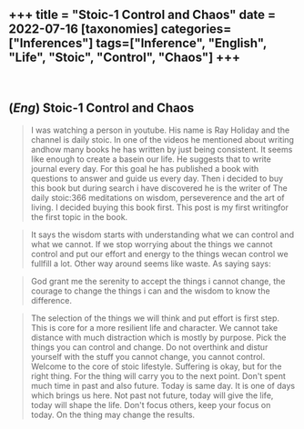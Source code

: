 +++
title = "Stoic-1 Control and Chaos"
date = 2022-07-16
[taxonomies]
categories=["Inferences"]
tags=["Inference", "English", "Life", "Stoic", "Control", "Chaos"]
+++
---
<br>

## (*Eng*) Stoic-1 Control and Chaos
> I was watching a person in youtube. His name is Ray Holiday and the channel is daily stoic. In one of the videos he mentioned about writing andhow many books he has written by just being consistent. It seems like enough to create a basein our life. He suggests that to write journal every day. For this goal he has published a book with questions to answer and guide us every day. Then i decided to buy this book but during search i have discovered he is the writer of The daily stoic:366 meditations on wisdom, perseverence and the art of living. I decided buying this book first. This post is my first writingfor the first topic in the book.

> It says the wisdom starts with understanding what we can control and what we cannot. If we stop worrying about the things we cannot control and put our effort and energy to the things wecan control we fullfill a lot. Other way around seems like waste. As saying says:

> God grant me the serenity to accept the things i cannot change, the courage to change the things i can and the wisdom to know the difference.

> The selection of the things we will think and put effort is first step. This is core for a more resilient life and character. We cannot take distance with much distraction which is mostly by purpose. Pick the things you can control and change. Do not overthink and distur yourself with the stuff you cannot change, you cannot control. Welcome to the core of stoic lifestyle. Suffering is okay, but for the right thing. For the thing will carry you to the next point. Don't spent much time in past and also future. Today is same day. It is one of days which brings us here. Not past not future, today will give the life, today will shape the life. Don't focus others, keep your focus on today. On the thing may change the results.